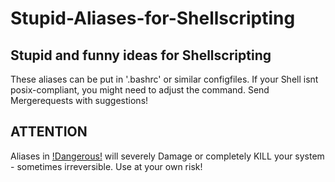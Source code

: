 # Stupid-Aliases-for-Shellscripting

## Stupid and funny ideas for Shellscripting
These aliases can be put in '.bashrc' or similar configfiles. If your Shell isnt posix-compliant, you might need to adjust the command. Send Mergerequests with suggestions!

## ATTENTION
Aliases in [!Dangerous!](!Dangerous!) will severely Damage or completely KILL your system - sometimes irreversible.
Use at your own risk!
